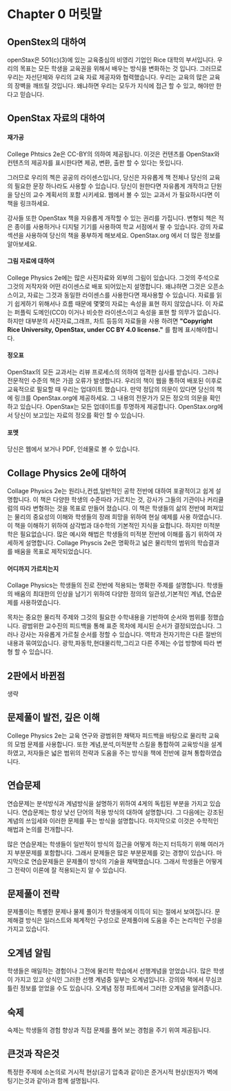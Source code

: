 # Chapter 0 머릿말

## OpenStex의 대하여
openStax은 501(c)(3)에 있는 교육중심의 비영리 기업인 Rice 대학의 부서입니다. 우리의 목표는 모든 학생을 교육권을 위해서 배우는 방식을 변화하는 것 입니다. 그러므로 우리는 자선단체와 우리의 교육 자료 제공자와 협력했습니다. 우리는 교육의 많은 교육의 장벽을 깨뜨릴 것입니다. 왜냐하면 우리는 모두가 지식에 접근 할 수 있고, 해야만 한다고 믿습니다.

## OpenStax 자료의 대하여
#### 재가공
College Phtsics 2e은 CC-BY의  의하여 제공됩니다. 이것은 컨텐츠를  OpenStax와 컨텐츠의 제공자를 표시한다면 제공, 변환, 출판 할 수 있다는 뜻입니다.

그러므로 우리의 첵은 공공의 라이센스입니다, 당신은 자유롭게 책 전체나 당신의 교육의 필요한 문장 하나라도 사용할 수 있습니다. 당신이 원한다면 자유롭게 개작하고 단원을 당신의 교수 계획서의 포함 시키세요. 웹에서 볼 수 있는 교과서 가 필요하시다면 이책을 링크하세요.

강사들 또한 OpenStax 책을 자유롭게 개작할 수 있는 권리를 가집니다. 변형되 책은 적은 종이를 사용하거나 디지털 기기를 사용하여 학교 서점에서 팔 수 있습니다. 강의 자료 섹션을 사용하여 당신의 책을 풍부하게 해보세요. OpenStax.org 에서 더 많은 정보를 알아보세요.

#### 그림 자료에 대하여
College Physics 2e에는 많은 사진자료와 외부의 그림이 있습니다. 그것의 주석으로 그것의 저작자와 어떤 라이센스로 배포 되어있는지 설명합니다. 왜냐하면 그것은 오픈소스이고, 자료는 그것과 동일한 라이센스를 사용한다면 재사용할 수 있습니다. 자료를 읽기 쉽게하기 위해서나 흐름 때문에 몇몇의 자료는 속성을 표현 하지 않았습니다. 이 자료는 퍼플릭 도메인(CC0) 이거나 비슷한 라이센스이고 속성을 표현 할 의무가 없습니다. 하지만 대부분의 사진자료,그래프, 차트 등등의 자료들을 사용 하려면 **"Copyright Rice University, OpenStax, under CC BY 4.0 license."** 를 함께 표시해야합니다.

#### 정오표
OpenStax의 모든 교과서는 리뷰 프로세스의 의하여 엄격한 심사를 받습니다. 그러나 전문적인 수준의 책은 가끔 오류가 발생합니다. 우리의 책이 웹을 통하여 배포된 이후로 교육적으로 필요할 때 우리는 업대이트 했습니다. 만약 정답의 의문이 있다면 당신의 책에 링크를 OpenStax.org에 제공하세요. 그 내용의 전문가가 모든 정오의 의문을 확인하고 있습니다. OpenStax는 모든 업데이트를 투명하게 제공합니다. OpenStax.org에서 당신이 보고있는 자료의 정오를 확인 할 수 있습니다.
#### 포멧
당신은 웹에서 보거나 PDF, 인쇄물로 볼 수 있습니다. 

## Collage Physics 2e에 대하여
Collage Physics 2e는 원리나,컨셉,일반적인 공학 전반에 대하여  포괄적이고 쉽게 설명합니다. 이 책은 다양한 학생의 수준따라 가르치는 것, 강사가 그들의 기관이나 커리큘럼의 따라 변형하는 것을 목표로 만들어 졌습니다. 이 책은 학생들의 삶의 전반에 퍼져있는 물리의 중요성의 이해와 학생들의 장래 희망을 위하여 현실 예제를 사용 하였습니다. 이 책을 이해하기 위하여 삼각법과 대수학의 기본적인 지식을 요합니다. 하지만 미적분학은 필요없습니다. 많은 예시와 해법은 학생들의 미적분 전반에 이해를 돕기 위하여 자세하게 설명합니다. Collage Physcis 2e은 명확하고 넓은 물리학의 범위의 학습결과를 배움을 목표로 제작되었습니다.
#### 어디까지 가르치는지
Collage Physics는 학생들의 진로 전반에 적용되는 명확한 주제를 설명합니다.
학생들의 배움의 최대한의 인상을 남기기 위하여 다양한 정의의 일관성,기본적인 계념, 연습문제를 사용하였습니다.

목차는 중요한 물리적 주제와 그것의 필요한 수학내용을 기반하여 순서와 범위를 정했습니다. 광범위한 교수진의 피드백을 통해 표준 목차에 제시된 순서가 결정되었습니다. 그러나 강사는 자유롭게 가르칠 순서를 정할 수 있습니다. 역학과 전자기학은 다른 절반의 내용과 묶여있습니다. 광학,파동학,현대물리학,그리고 다른 주제는 수업 방향에 따라 변형 할 수 있습니다.
## 2판에서 바뀐점
생략
## 문제풀이 발전, 깊은 이해
College Physics 2e는 교육 연구와 광범위한 채택자 피드백을 바탕으로 물리학 교육의 모범 문제를 사용합니다. 또한 계념,분석,미적분학 스킬을 통합하여 교육방식을 설계하였고, 저자들은 넓은 범위의 전략과 도움을 주는 방식을 책에 전반에 걸쳐 통합하였습니다.
## 연습문제
연습문제는 분석방식과 계념방식을 설명하기 위하여 4게의 독립된 부분을 가지고 있습니다. 연습문제는 항상 낮선 단어의 적용 방식의 대하여 설명합니다. 그 다음에는 강조된 계념의 쓰임세와 이러한 문제를 푸는 방식을 설명합니다. 마지막으로 이것은 수학적인 해법과 논의를 전개합니다.

많은 연습문제는 학생들이 일반적이 방식의 접근을 어떻게 하는지 터득하기 위해 여러가지 부분문제를 포함합니다. 그래서 문제들은 많은 부분문제를 갖는 경향이 있습니다. 마지막으로 연습문제들은 문제풀이 방식의 기술을 채택했습니다. 그래서 학생들은 어떻게 그 전략이 이론에 잘 적용되는지 알 수 있습니다.

## 문제풀이 전략
문제풀이는 특별한 문제나 물제 풀이가 학생들에게 이득이 되는 절에서 보여집니다. 문제해결 방식은  일러스트와 체계적인 구성으로 문제풀이에 도움을 주는 논리적인 구성을 가지고 있습니다.

## 오계념 알림
학생들은 매일하는 경험이나 그전에 물리학 학습에서 선행계념을 얻었습니다. 많은 학생이 가지고 있고 상식인 그러한 선행 계념중 일부는 오계념입니다. 강의와 책에서 무심코 틀린 정보를 얻었을 수도 있습니다. 오계념 정정 파트에서 그러한 오계념을 알려줍니다.

## 숙제
숙제는 학생들의 경험 향상과 직접 문제를 풀어 보는 경험을 주기 위여 제공됩니다.

## 큰것과 작은것
특정한 주제에 소논의로 거시적 현상(공기 압축과 같이)은 준거시적 현상(원자가 벽에 팅기는것과 같아)과 함께 설명됩니다.